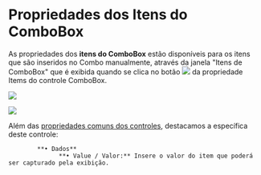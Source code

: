 # Propriedades dos Itens do ComboBox

As propriedades dos **itens do ComboBox** estão disponíveis para os itens que são inseridos no Combo manualmente, através da janela "Itens de ComboBox" que é exibida quando se clica no botão ![](http://www.gvinci.com.br/manual/extensor-botao.png) da propriedade Items do controle ComboBox.

![](http://www.gvinci.com.br/manual/itemcombobox1.zoom80.png)

![](http://www.gvinci.com.br/manual/itemcombobox2.zoom80.png)

Além das [propriedades comuns dos controles](http://www.gvinci.com.br/manual/propriedades_comuns_de_control.htm), destacamos a específica deste controle:

            **• Dados**  
                  **• Value / Valor:** Insere o valor do item que poderá ser capturado pela exibição.

